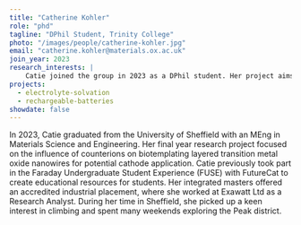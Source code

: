 ```yaml
---
title: "Catherine Kohler"
role: "phd"
tagline: "DPhil Student, Trinity College"
photo: "/images/people/catherine-kohler.jpg"
email: "catherine.kohler@materials.ox.ac.uk"
join_year: 2023
research_interests: |
    Catie joined the group in 2023 as a DPhil student. Her project aims to explore the composition of the battery electrolyte impacts on performance, such as electrochemical stability window and chemical compatibility with battery electrode materials. This research will involve studying the solid-electrolyte interface using a range of different techniques and approaches. The aim of this work will be to further the understanding of battery degradation to assist with the development of more sustainable batteries. Catie has a broad interest in battery science research and hopes to involved in outreach projects for materials science and battery technology to promote interest in sustainability in STEM. 
projects:
  - electrolyte-solvation
  - rechargeable-batteries
showdate: false
---
```


In 2023, Catie graduated from the University of Sheffield with an MEng in Materials Science and Engineering. Her final year research project focused on the influence of counterions on biotemplating layered transition metal oxide nanowires for potential cathode application. Catie previously took part in the Faraday Undergraduate Student Experience (FUSE) with FutureCat to create educational resources for students. Her integrated masters offered an accredited industrial placement, where she worked at Exawatt Ltd as a Research Analyst. During her time in Sheffield, she picked up a keen interest in climbing and spent many weekends exploring the Peak district.
